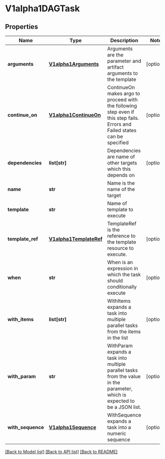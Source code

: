 # V1alpha1DAGTask

## Properties
Name | Type | Description | Notes
------------ | ------------- | ------------- | -------------
**arguments** | [**V1alpha1Arguments**](V1alpha1Arguments.md) | Arguments are the parameter and artifact arguments to the template | [optional] 
**continue_on** | [**V1alpha1ContinueOn**](V1alpha1ContinueOn.md) | ContinueOn makes argo to proceed with the following step even if this step fails. Errors and Failed states can be specified | [optional] 
**dependencies** | **list[str]** | Dependencies are name of other targets which this depends on | [optional] 
**name** | **str** | Name is the name of the target | 
**template** | **str** | Name of template to execute | 
**template_ref** | [**V1alpha1TemplateRef**](V1alpha1TemplateRef.md) | TemplateRef is the reference to the template resource to execute. | [optional] 
**when** | **str** | When is an expression in which the task should conditionally execute | [optional] 
**with_items** | **list[str]** | WithItems expands a task into multiple parallel tasks from the items in the list | [optional] 
**with_param** | **str** | WithParam expands a task into multiple parallel tasks from the value in the parameter, which is expected to be a JSON list. | [optional] 
**with_sequence** | [**V1alpha1Sequence**](V1alpha1Sequence.md) | WithSequence expands a task into a numeric sequence | [optional] 

[[Back to Model list]](../README.md#documentation-for-models) [[Back to API list]](../README.md#documentation-for-api-endpoints) [[Back to README]](../README.md)


